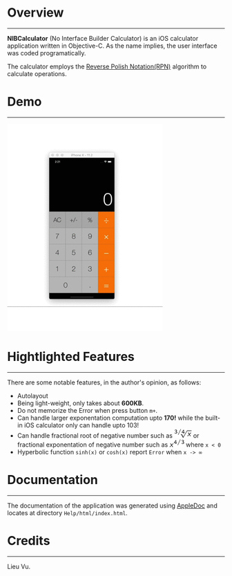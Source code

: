 # Overview
-----------------------------------------------------------------------------

__NIBCalculator__ (No Interface Builder Calculator) is an iOS calculator application written in Objective-C. As the name implies, the user interface was coded programatically.

The calculator employs the [Reverse Polish Notation(RPN)](https://en.wikipedia.org/wiki/Reverse_Polish_notation) algorithm to calculate operations.

# Demo
-----------------------------------------------------------------------------

![NIBCalculator Screen](Images/NIBCalculator_Screen.gif)


# Hightlighted Features
-----------------------------------------------------------------------------

There are some notable features, in the author's opinion, as follows:

* Autolayout
* Being light-weight, only takes about __600KB__.
* Do not memorize the Error when press button `m+`.
* Can handle larger exponentation computation upto __170!__ while the built-in iOS calculator only can handle upto 103!
* Can handle fractional root of negative number such as ![Fractional Root](Images/Fractional_sqrt.png) or fractional exponentation of negative number such as ![Fractional Exponentation](Images/Fractional_exp.png) where `x < 0`
* Hyperbolic function `sinh(x)` or `cosh(x)` report `Error` when `x -> ∞`

# Documentation
-----------------------------------------------------------------------------

The documentation of the application was generated using [AppleDoc](https://github.com/tomaz/appledoc) and locates at directory `Help/html/index.html`.

# Credits
-----------------------------------------------------------------------------

Lieu Vu.